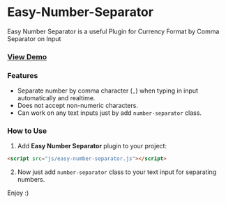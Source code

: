 # Easy-Number-Separator

Easy Number Separator is a useful Plugin for Currency Format by Comma Separator on Input

### <a href="https://amiryxe.github.io/Easy-Number-Separator/" target="_blank">View Demo</a>

### Features

- Separate number by comma character (`,`) when typing in input automatically and realtime.
- Does not accept non-numeric characters.
- Can work on any text inputs just by add `number-separator` class.

### How to Use

1. Add **Easy Number Separator** plugin to your project:

```html
<script src="js/easy-number-separator.js"></script>
```

2. Now just add `number-separator` class to your text input for separating numbers.

Enjoy :)
